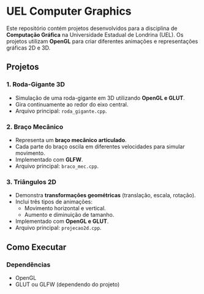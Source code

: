 # UEL Computer Graphics

Este repositório contém projetos desenvolvidos para a disciplina de **Computação Gráfica** na Universidade Estadual de Londrina (UEL). Os projetos utilizam **OpenGL** para criar diferentes animações e representações gráficas 2D e 3D.

## Projetos

### 1. Roda-Gigante 3D
- Simulação de uma roda-gigante em 3D utilizando **OpenGL e GLUT**.
- Gira continuamente ao redor do eixo central.
- Arquivo principal: `roda_gigante.cpp`.

### 2. Braço Mecânico
- Representa um **braço mecânico articulado**.
- Cada parte do braço oscila em diferentes velocidades para simular movimento.
- Implementado com **GLFW**.
- Arquivo principal: `braco_mec.cpp`.

### 3. Triângulos 2D
- Demonstra **transformações geométricas** (translação, escala, rotação).
- Inclui três tipos de animações:
  - Movimento horizontal e vertical.
  - Aumento e diminuição de tamanho.
- Implementado com **OpenGL e GLUT**.
- Arquivo principal: `projecao2d.cpp`.

## Como Executar

### Dependências
- OpenGL
- GLUT ou GLFW (dependendo do projeto)

